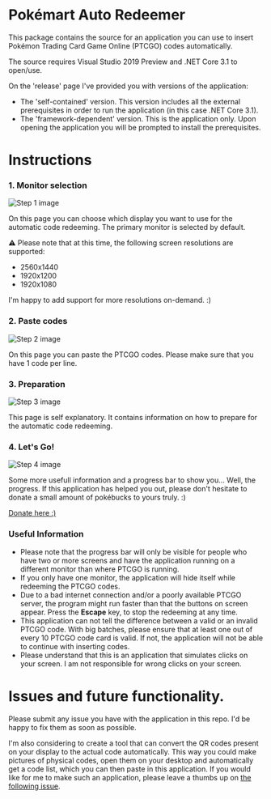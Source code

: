 # Pokémart Auto Redeemer
This package contains the source for an application you can use to insert Pokémon Trading Card Game Online (PTCGO) codes automatically. 

The source requires Visual Studio 2019 Preview and .NET Core 3.1 to open/use.

On the 'release' page I've provided you with versions of the application:
* The 'self-contained' version. This version includes all the external prerequisites in order to run the application (in this case .NET Core 3.1).
* The 'framework-dependent' version. This is the application only. Upon opening the application you will be prompted to install the prerequisites.

# Instructions

### 1. Monitor selection
![Step 1 image](https://raw.githubusercontent.com/Auriorx/pokemart-auto-redeemer/master/images/step1.png)

On this page you can choose which display you want to use for the automatic code redeeming. The primary monitor is selected by default. 

:warning: Please note that at this time, the following screen resolutions are supported:

* 2560x1440
* 1920x1200
* 1920x1080

I'm happy to add support for more resolutions on-demand. :)

### 2. Paste codes
![Step 2 image](https://raw.githubusercontent.com/Auriorx/pokemart-auto-redeemer/master/images/step2.png)

On this page you can paste the PTCGO codes. Please make sure that you have 1 code per line.

### 3. Preparation
![Step 3 image](https://raw.githubusercontent.com/Auriorx/pokemart-auto-redeemer/master/images/step3.png)

This page is self explanatory. It contains information on how to prepare for the automatic code redeeming.

### 4. Let's Go!
![Step 4 image](https://raw.githubusercontent.com/Auriorx/pokemart-auto-redeemer/master/images/step4.png)

Some more usefull information and a progress bar to show you... Well, the progress. If this application has helped you out, please don't hesitate to donate a small amount of pokébucks to yours truly. :)

[Donate here :)](https://donorbox.org/auriorx)

### Useful Information
* Please note that the progress bar will only be visible for people who have two or more screens and have the application running on a different monitor than where PTCGO is running.
* If you only have one monitor, the application will hide itself while redeeming the PTCGO codes.
* Due to a bad internet connection and/or a poorly available PTCGO server, the program might run faster than that the buttons on screen appear. Press the **Escape** key, to stop the redeeming at any time.
* This application can not tell the difference between a valid or an invalid PTCGO code. With big batches, please ensure that at least one out of every 10 PTCGO code card is valid. If not, the application will not be able to continue with inserting codes.
* Please understand that this is an application that simulates clicks on your screen. I am not responsible for wrong clicks on your screen.

# Issues and future functionality.
Please submit any issue you have with the application in this repo. I'd be happy to fix them as soon as possible. 

I'm also considering to create a tool that can convert the QR codes present on your display to the actual code automatically. This way you could make pictures of physical codes, open them on your desktop and automatically get a code list, which you can then paste in this application. If you would like for me to make such an application, please leave a thumbs up on [the following issue](https://github.com/Auriorx/pokemart-auto-redeemer/issues/1).

